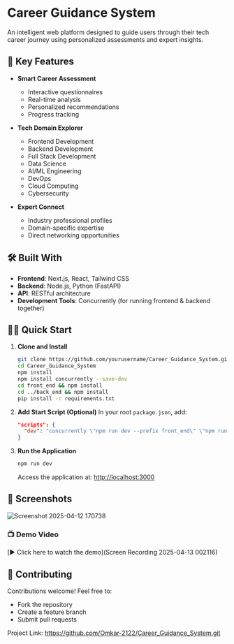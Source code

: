 # Career Guidance System

An intelligent web platform designed to guide users through their tech career journey using personalized assessments and expert insights.



## 🚀 Key Features

- **Smart Career Assessment**
  - Interactive questionnaires
  - Real-time analysis
  - Personalized recommendations
  - Progress tracking

- **Tech Domain Explorer**
  - Frontend Development
  - Backend Development
  - Full Stack Development
  - Data Science
  - AI/ML Engineering
  - DevOps
  - Cloud Computing
  - Cybersecurity

- **Expert Connect**
  - Industry professional profiles
  - Domain-specific expertise
  - Direct networking opportunities

## 🛠️ Built With

- **Frontend**: Next.js, React, Tailwind CSS
- **Backend**: Node.js, Python (FastAPI)
- **API**: RESTful architecture
- **Development Tools**: Concurrently (for running frontend & backend together)

## 🏃‍♂️ Quick Start

1. **Clone and Install**
   ```bash
   git clone https://github.com/yourusername/Career_Guidance_System.git
   cd Career_Guidance_System
   npm install
   npm install concurrently --save-dev
   cd front_end && npm install
   cd ../back_end && npm install
   pip install -r requirements.txt
   ```

2. **Add Start Script (Optional)**
   In your root `package.json`, add:
   ```json
   "scripts": {
     "dev": "concurrently \"npm run dev --prefix front_end\" \"npm run dev --prefix back_end\""
   }
   ```

3. **Run the Application**
   ```bash
   npm run dev
   ```
   Access the application at: [http://localhost:3000](http://localhost:3000)

## 📱 Screenshots

![Screenshot 2025-04-12 170738](https://github.com/user-attachments/assets/5db1b9d1-dbbe-40b4-9540-1e6e03f59bad)

### 📺 Demo Video

[▶️ Click here to watch the demo](Screen Recording 2025-04-13 002116)


## 🤝 Contributing

Contributions welcome! Feel free to:
- Fork the repository
- Create a feature branch
- Submit pull requests


Project Link: https://github.com/Omkar-2122/Career_Guidance_System.git
